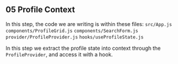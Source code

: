 ## 05 Profile Context

In this step, the code we are writing is within these files:
`src/App.js`
`components/ProfileGrid.js`
`components/SearchForm.js`
`provider/ProfileProvider.js`
`hooks/useProfileState.js`

In this step we extract the profile state into context through
the `ProfileProvider`, and access it with a hook.
